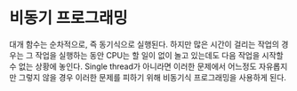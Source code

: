 # 비동기 프로그래밍

대개 함수는 순차적으로, 즉 동기식으로 실행된다. 하지만 많은 시간이 걸리는 작업의 경우는 그 작업을 실행하는 동안 CPU는 할 일이 없이 놀고 있는데도 다음 작업을 시작할 수 없는 상황에 놓인다. Single thread가 아니라면 이러한 문제에서 어느정도 자유롭지만 그렇지 않을 경우 이러한 문제를 피하기 위해 비동기식 프로그래밍을 사용하게 된다.